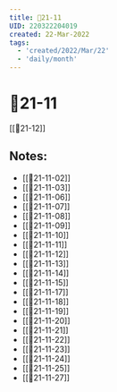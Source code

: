 ```yaml
---
title: 📅21-11
UID: 220322204019
created: 22-Mar-2022
tags:
  - 'created/2022/Mar/22'
  - 'daily/month'
---
```

# 📅21-11
[[📅21-12]]
## Notes:
- [[📝21-11-02]]
- [[📝21-11-03]]
- [[📝21-11-06]]
- [[📝21-11-07]]
- [[📝21-11-08]]
- [[📝21-11-09]]
- [[📝21-11-10]]
- [[📝21-11-11]]
- [[📝21-11-12]]
- [[📝21-11-13]]
- [[📝21-11-14]]
- [[📝21-11-15]]
- [[📝21-11-17]]
- [[📝21-11-18]]
- [[📝21-11-19]]
- [[📝21-11-20]]
- [[📝21-11-21]]
- [[📝21-11-22]]
- [[📝21-11-23]]
- [[📝21-11-24]]
- [[📝21-11-25]]
- [[📝21-11-27]]